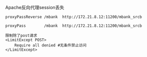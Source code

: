 Apache反向代理session丢失

```
proxyPassReverse /mbank  http://172.21.8.12:11200/mbank_srcb
```

```
proxyPass        /mbank  http://172.21.8.12:11200/mbank_srcb
```

```
限制除了post请求
<LimitExcept POST>
    Require all denied #无条件禁止访问
</LimitExcept>
```



